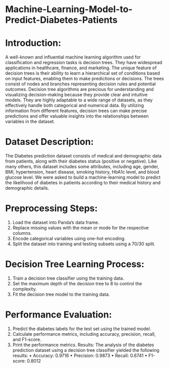 # Machine-Learning-Model-to-Predict-Diabetes-Patients

# Introduction:
A well-known and influential machine learning algorithm used for classification and regression tasks is decision trees. They have widespread applications in healthcare, finance, and marketing. The unique feature of decision trees is their ability to learn a hierarchical set of conditions based on input features, enabling them to make predictions or decisions. The trees consist of nodes and branches representing decision rules and potential outcomes. Decision tree algorithms are precious for understanding and visualizing decision-making because they provide clear and intuitive models. They are highly adaptable to a wide range of datasets, as they effectively handle both categorical and numerical data. By utilizing information from different features, decision trees can make precise predictions and offer valuable insights into the relationships between variables in the dataset.

# Dataset Description:
The Diabetes prediction dataset consists of medical and demographic data from patients, along with their diabetes status (positive or negative). Like many others, this dataset includes some attributes, including age, gender, BMI, hypertension, heart disease, smoking history, HbA1c level, and blood glucose level. We were asked to build a machine-learning model to predict the likelihood of diabetes in patients according to their medical history and demographic details.

# Preprocessing Steps:
1. Load the dataset into Panda’s data frame.
2. Replace missing values with the mean or mode for the respective columns.
3. Encode categorical variables using one-hot encoding.
4. Split the dataset into training and testing subsets using a 70/30 split.

# Decision Tree Learning Process:
1. Train a decision tree classifier using the training data.
2. Set the maximum depth of the decision tree to 8 to control the complexity.
3. Fit the decision tree model to the training data.

# Performance Evaluation: 
1. Predict the diabetes labels for the test set using the trained model.
2. Calculate performance metrics, including accuracy, precision, recall, and F1-score.
3. Print the performance metrics.
Results:
The analysis of the diabetes prediction dataset using a decision tree classifier yielded the following results:
• Accuracy: 0.9716 • Precision: 0.9873 • Recall: 0.6741
• F1-score: 0.8012
